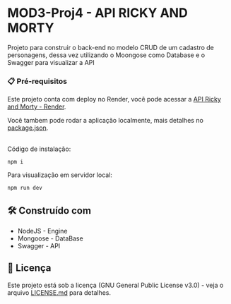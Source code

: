 # MOD3-Proj4 - API RICKY AND MORTY

Projeto para construir o back-end no modelo CRUD de um cadastro de personagens, dessa vez utilizando o Moongose como Database e o Swagger para visualizar a API

### 📋 Pré-requisitos

Este projeto conta com deploy no Render, você pode acessar a [API Ricky and Morty - Render](https://proj4-api.onrender.com/).

Você tambem pode rodar a aplicação localmente, mais detalhes no [package.json](https://github.com/leotinoco7/MOD3-Proj4_backend/blob/main/package.json). <br><br>

Código de instalação:

```
npm i
```

Para visualização em servidor local:

```
npm run dev
```

## 🛠️ Construído com

- NodeJS - Engine
- Mongoose - DataBase
- Swagger - API

## 📄 Licença

Este projeto está sob a licença (GNU General Public License v3.0) - veja o arquivo [LICENSE.md](https://github.com/leotinoco7/MOD3-Proj4_backend/blob/main/LICENSE) para detalhes.
